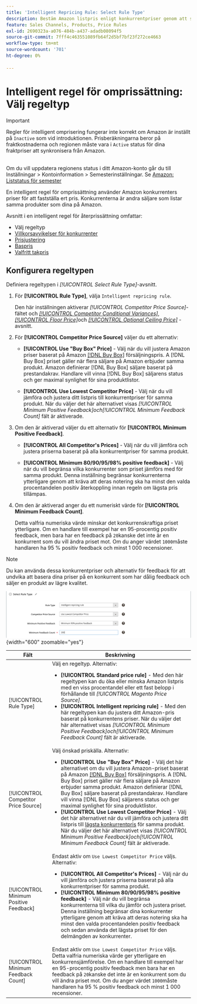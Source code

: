 ```yaml
---
title: 'Intelligent Repricing Rule: Select Rule Type'
description: Bestäm Amazon listpris enligt konkurrentpriser genom att skapa en intelligent regel för omprissättning.
feature: Sales Channels, Products, Price Rules
exl-id: 2690323a-a076-484b-a437-adadb08094f5
source-git-commit: 7fff4c463551089fb64f2d5bf7bf23f272ce4663
workflow-type: tm+mt
source-wordcount: '701'
ht-degree: 0%

---
```


# Intelligent regel för omprissättning: Välj regeltyp

>[!IMPORTANT]
>
>Regler för intelligent omprisering fungerar inte korrekt om Amazon är inställt på `Inactive` som vid introduktionen. Prisberäkningarna beror på fraktkostnaderna och regionen måste vara i `Active` status för dina fraktpriser att synkronisera från Amazon.<br><br>
>
>Om du vill uppdatera regionens status i ditt Amazon-konto går du till Inställningar > Kontoinformation > Semesterinställningar. Se [Amazon: Liststatus för semester](https://sellercentral.amazon.com/gp/help/help.html?itemID=200135620/&quot;target=&quot;_blank)

En intelligent regel för omprissättning använder Amazon konkurrenters priser för att fastställa ert pris. Konkurrenterna är andra säljare som listar samma produkter som dina på Amazon.

Avsnitt i en intelligent regel för återprissättning omfattar:

- Välj regeltyp
- [Villkorsavvikelser för konkurrenter](./competitor-conditional-variances.md)
- [Prisjustering](./price-adjustment.md)
- [Baspris](./floor-price.md)
- [Valfritt takpris](./optional-ceiling-price.md)

## Konfigurera regeltypen

Definiera regeltypen i _[!UICONTROL Select Rule Type]_-avsnitt.

1. För **[!UICONTROL Rule Type]**, välja `Intelligent repricing rule`.

   Den här inställningen aktiverar _[!UICONTROL Competitor Price Source]_-fältet och [_[!UICONTROL Competitor Conditional Variances]_](./competitor-conditional-variances.md), [_[!UICONTROL Floor Price]_](./floor-price.md)och [_[!UICONTROL Optional Ceiling Price]_](./optional-ceiling-price.md) -avsnitt.

1. För **[!UICONTROL Competitor Price Source]** väljer du ett alternativ:

   - **[!UICONTROL Use "Buy Box" Price]** - Välj när du vill justera Amazon priser baserat på Amazon [[!DNL Buy Box]](./buy-box-competitor-pricing.md) försäljningspris. A [!DNL Buy Box] priset gäller när flera säljare på Amazon erbjuder samma produkt. Amazon definierar [!DNL Buy Box] säljare baserat på prestandakrav. Handlare vill vinna [!DNL Buy Box] säljarens status och ger maximal synlighet för sina produktlistor.

   - **[!UICONTROL Use Lowest Competitor Price]** - Välj när du vill jämföra och justera ditt listpris till konkurrentpriser för samma produkt. När du väljer det här alternativet visas _[!UICONTROL Minimum Positive Feedback]_och_[!UICONTROL Minimum Feedback Count]_ fält är aktiverade.

1. Om den är aktiverad väljer du ett alternativ för **[!UICONTROL Minimum Positive Feedback]**.

   - **[!UICONTROL All Competitor's Prices]** - Välj när du vill jämföra och justera priserna baserat på alla konkurrentpriser för samma produkt.

   - **[!UICONTROL Minimum 80/90/95/98% positive feedback]** - Välj när du vill begränsa vilka konkurrenter som priset jämförs med för samma produkt. Denna inställning begränsar konkurrenterna ytterligare genom att kräva att deras notering ska ha minst den valda procentandelen positiv återkoppling innan regeln om lägsta pris tillämpas.

1. Om den är aktiverad anger du ett numeriskt värde för **[!UICONTROL Minimum Feedback Count]**.

   Detta valfria numeriska värde minskar det konkurrenskraftiga priset ytterligare. Om en handlare till exempel har en 95-procentig positiv feedback, men bara har en feedback på `20`kanske det inte är en konkurrent som du vill ändra priset mot. Om du anger värdet `1000`måste handlaren ha 95 % positiv feedback och minst 1 000 recensioner.

>[!NOTE]
>
>Du kan använda dessa konkurrentpriser och alternativ för feedback för att undvika att basera dina priser på en konkurrent som har dålig feedback och säljer en produkt av lägre kvalitet.

![Intelligent regel för omprissättning - välj regeltyp](assets/ob-intelligent-price-rule-type.png){width="600" zoomable="yes"}

| Fält | Beskrivning |
|----------------------------------------|-----------------------------------------------------------------------------------------------------------------------------------------------------------------------------------------------------------------------------------------------------------------------------------------------------------------------------------------------------------------------------------------------------------------------------------------------------------------------------------------------------------------------------------------------------------------------------------------------------------------------------------------------------------------------------------------------------------------------------------------------------------------------------------------------------------------------------------------------------------------------------------------|
| [!UICONTROL Rule Type] | Välj en regeltyp. Alternativ:<ul><li>**[!UICONTROL Standard price rule]** - Med den här regeltypen kan du öka eller minska Amazon listpris med en viss procentandel eller ett fast belopp i förhållande till _[!UICONTROL Magento Price Source]_. </li><li>**[!UICONTROL Intelligent repricing rule]** - Med den här regeltypen kan du justera ditt Amazon-pris baserat på konkurrentens priser. När du väljer det här alternativet visas _[!UICONTROL Minimum Positive Feedback]_och_[!UICONTROL Minimum Feedback Count]_ fält är aktiverade.</li></ul> |
| [!UICONTROL Competitor Price Source] | Välj önskad priskälla. Alternativ:<ul><li>**[!UICONTROL Use "Buy Box" Price]** - Välj det här alternativet om du vill justera Amazon-priset baserat på Amazon [[!DNL Buy Box]](./buy-box-competitor-pricing.md) försäljningspris. A [!DNL Buy Box] priset gäller när flera säljare på Amazon erbjuder samma produkt. Amazon definierar [!DNL Buy Box] säljare baserat på prestandakrav. Handlare vill vinna [!DNL Buy Box] säljarens status och ger maximal synlighet för sina produktlistor.</li><li>**[!UICONTROL Use Lowest Competitor Price]** - Välj det här alternativet när du vill jämföra och justera ditt listpris till [lägsta konkurrentpris](./lowest-competitor-pricing.md) för samma produkt. När du väljer det här alternativet visas _[!UICONTROL Minimum Positive Feedback]_och_[!UICONTROL Minimum Feedback Count]_ fält är aktiverade.</li></ul> |
| [!UICONTROL Minimum Positive Feedback] | Endast aktiv om `Use Lowest Competitor Price` väljs. Alternativ:<ul><li>**[!UICONTROL All Competitor's Prices]** - Välj när du vill jämföra och justera priserna baserat på alla konkurrentpriser för samma produkt.</li><li>**[!UICONTROL Minimum 80/90/95/98% positive feedback]** - Välj när du vill begränsa konkurrenterna till vilka du jämför och justera priset. Denna inställning begränsar dina konkurrenter ytterligare genom att kräva att deras notering ska ha minst den valda procentandelen positiv feedback och sedan använda det lägsta priset för den delmängden av konkurrenter.</li></ul> |
| [!UICONTROL Minimum Feedback Count] | Endast aktiv om `Use Lowest Competitor Price` väljs. Detta valfria numeriska värde ger ytterligare en konkurrensjämförelse. Om en handlare till exempel har en 95-procentig positiv feedback men bara har en feedback på `20`kanske det inte är en konkurrent som du vill ändra priset mot. Om du anger värdet `1000`måste handlaren ha 95 % positiv feedback och minst 1 000 recensioner. |
